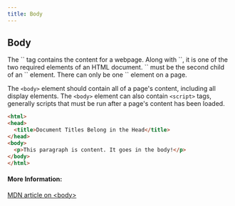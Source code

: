```yaml
---
title: Body
---
```

## Body
<!-- The article goes here, in GitHub-flavored Markdown. Feel free to add YouTube videos, images, and CodePen/JSBin embeds  -->
<p>The  `<body>` tag contains the content for a webpage. Along with `<head>`, it is one of the two required elements of an HTML document. `<body>` must be the second child of an `<html>` element. There can only be one `<body>` element on a page. 

The `<body>` element should contain all of a page's content, including all display elements. The `<body>` element can also contain `<script>` tags, generally scripts that must be run after a page's content has been loaded.
  
  ```html
  <html>
  <head>
    <title>Document Titles Belong in the Head</title>
  </head>
  <body>
    <p>This paragraph is content. It goes in the body!</p>
  </body>
</html>
  ```
#### More Information:
<!-- Please add any articles you think might be helpful to read before writing the article -->
<a href='https://developer.mozilla.org/en-US/docs/Web/HTML/Element/body' target='_blank' rel='nofollow'> MDN article on &lt;body&gt; </a>

